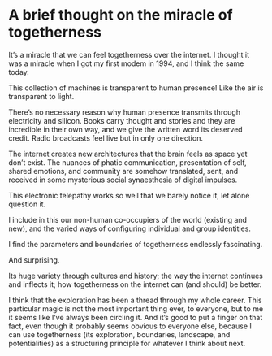 # A brief thought on the miracle of togetherness

It’s a miracle that we can feel togetherness over the internet. I thought it
was a miracle when I got my first modem in 1994, and I think the same today.

This collection of machines is transparent to human presence! Like the air is
transparent to light.

There’s no necessary reason why human presence transmits through electricity
and silicon. Books carry thought and stories and they are incredible in their
own way, and we give the written word its deserved credit. Radio broadcasts
feel live but in only one direction.

The internet creates new architectures that the brain feels as space yet don’t
exist. The nuances of phatic communication, presentation of self, shared
emotions, and community are somehow translated, sent, and received in some
mysterious social synaesthesia of digital impulses.

This electronic telepathy works so well that we barely notice it, let alone
question it.

I include in this our non-human co-occupiers of the world (existing and new),
and the varied ways of configuring individual and group identities.

I find the parameters and boundaries of togetherness endlessly fascinating.

And surprising.

Its huge variety through cultures and history; the way the internet continues
and inflects it; how togetherness on the internet can (and should) be better.

I think that the exploration has been a thread through my whole career. This
particular magic is not the most important thing ever, to everyone, but to me
it seems like I’ve always been circling it. And it’s good to put a finger on
that fact, even though it probably seems obvious to everyone else, because I
can use togetherness (its exploration, boundaries, landscape, and
potentialities) as a structuring principle for whatever I think about next.
